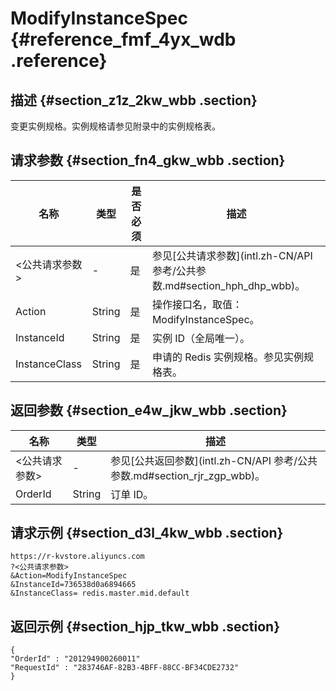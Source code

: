 # ModifyInstanceSpec {#reference_fmf_4yx_wdb .reference}

## 描述 {#section_z1z_2kw_wbb .section}

变更实例规格。实例规格请参见附录中的实例规格表。

## 请求参数 {#section_fn4_gkw_wbb .section}

|名称|类型|是否必须|描述|
|--|--|----|--|
|<公共请求参数\>|-|是|参见[公共请求参数](intl.zh-CN/API 参考/公共参数.md#section_hph_dhp_wbb)。|
|Action|String|是|操作接口名，取值：ModifyInstanceSpec。|
|InstanceId|String|是|实例 ID（全局唯一）。|
|InstanceClass|String|是|申请的 Redis 实例规格。参见实例规格表。|

## 返回参数 {#section_e4w_jkw_wbb .section}

|名称|类型|描述|
|--|--|--|
|<公共请求参数\>|-|参见[公共返回参数](intl.zh-CN/API 参考/公共参数.md#section_rjr_zgp_wbb)。|
|OrderId|String|订单 ID。|

## 请求示例 {#section_d3l_4kw_wbb .section}

```
https://r-kvstore.aliyuncs.com
?<公共请求参数>
&Action=ModifyInstanceSpec
&InstanceId=736538d0a6894665
&InstanceClass= redis.master.mid.default
```

## 返回示例 {#section_hjp_tkw_wbb .section}

```
{
"OrderId" : "201294900260011"
"RequestId" : "283746AF-82B3-4BFF-88CC-BF34CDE2732"
}
```

